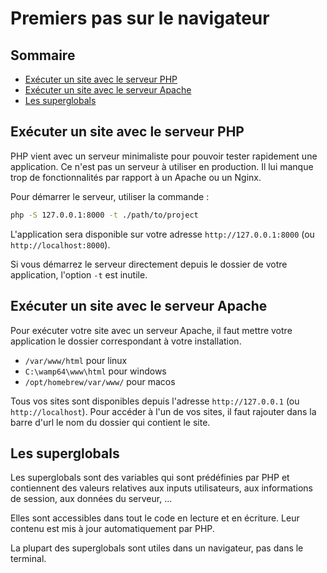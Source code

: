 # Premiers pas sur le navigateur

## Sommaire

- [Exécuter un site avec le serveur PHP](#exécuter-un-site-avec-le-serveur-php)
- [Exécuter un site avec le serveur Apache](#exécuter-un-site-avec-le-serveur-apache)
- [Les superglobals](#les-superglobals)

## Exécuter un site avec le serveur PHP

PHP vient avec un serveur minimaliste pour pouvoir tester rapidement une application. Ce n'est pas un serveur à utiliser en production. Il lui manque trop de fonctionnalités par rapport à un Apache ou un Nginx.

Pour démarrer le serveur, utiliser la commande :

```bash
php -S 127.0.0.1:8000 -t ./path/to/project
```

L'application sera disponible sur votre adresse `http://127.0.0.1:8000` (ou `http://localhost:8000`).

Si vous démarrez le serveur directement depuis le dossier de votre application, l'option `-t` est inutile.

## Exécuter un site avec le serveur Apache

Pour exécuter votre site avec un serveur Apache, il faut mettre votre application le dossier correspondant à votre installation.

- `/var/www/html` pour linux
- `C:\wamp64\www\html` pour windows
- `/opt/homebrew/var/www/` pour macos

Tous vos sites sont disponibles depuis l'adresse `http://127.0.0.1` (ou `http://localhost`). Pour accéder à l'un de vos sites, il faut rajouter dans la barre d'url le nom du dossier qui contient le site.

## Les superglobals

Les superglobals sont des variables qui sont prédéfinies par PHP et contiennent des valeurs relatives aux inputs utilisateurs, aux informations de session, aux données du serveur, ...

Elles sont accessibles dans tout le code en lecture et en écriture. Leur contenu est mis à jour automatiquement par PHP.

La plupart des superglobals sont utiles dans un navigateur, pas dans le terminal.
